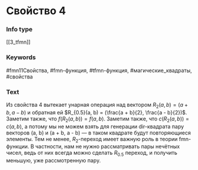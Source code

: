 # Свойство 4
### Info type
[[3_tfmn]]
### Keywords
#fmn11Свойства, #fmn-функция, #tfmn-функция, #магические_квадраты, #свойства
### Text
Из свойства 4 вытекает унарная операция над вектором $R_2(a, b) = (a + b, a - b)$ и обратная ей $R_{0.5}(a, b) = (\frac{a + b}{2}, \frac{a - b}{2})$. Заметим также, что $f(R_2(a, b)) = f(a, b)$. Заметим также, что $c(R_2(a, b)) = c(a, b)$, а потому мы не можем взять для генерации dir-квадрата пару векторов (a, b) и (a + b, a - b) — в таком квадрате будут повторяющиеся элементы. Тем не менее, $R_2$-переход имеет важную роль в теории fmn-функции. В частности, нам не нужно рассматривать пары нечётных чисел, ведь от них всегда можно сделать $R_{0.5}$ переход, и получить меньшую, уже рассмотренную пару.